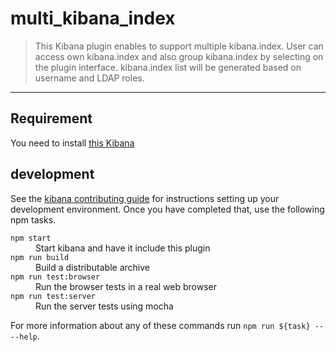 # multi_kibana_index

> This Kibana plugin enables to support multiple kibana.index. User can access own kibana.index and also group kibana.index by selecting on the plugin interface. kibana.index list will be generated based on username and LDAP roles.

---

## Requirement

You need to install [this Kibana](https://github.com/wtakase/kibana/tree/4.5-multi-kibana-indices-with-plugin)

## development

See the [kibana contributing guide](https://github.com/elastic/kibana/blob/master/CONTRIBUTING.md) for instructions setting up your development environment. Once you have completed that, use the following npm tasks.

<dl>
  <dt><code>npm start</code></dt>
  <dd>Start kibana and have it include this plugin</dd>

  <dt><code>npm run build</code></dt>
  <dd>Build a distributable archive</dd>

  <dt><code>npm run test:browser</code></dt>
  <dd>Run the browser tests in a real web browser</dd>

  <dt><code>npm run test:server</code></dt>
  <dd>Run the server tests using mocha</dd>
</dl>

For more information about any of these commands run `npm run ${task} -- --help`.
